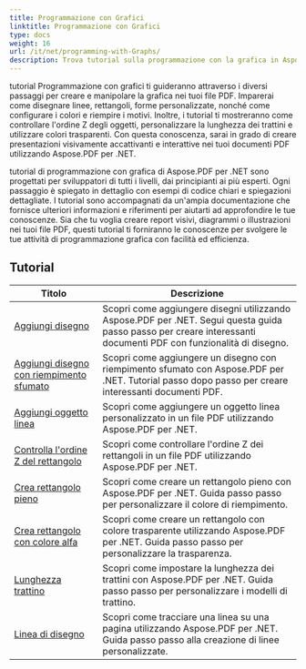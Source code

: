 ```yaml
---
title: Programmazione con Grafici
linktitle: Programmazione con Grafici
type: docs
weight: 16
url: /it/net/programming-with-Graphs/
description: Trova tutorial sulla programmazione con la grafica in Aspose.PDF per .NET. Scopri come creare e personalizzare la grafica nei tuoi documenti PDF.
---
```

tutorial Programmazione con grafici ti guideranno attraverso i diversi passaggi per creare e manipolare la grafica nei tuoi file PDF. Imparerai come disegnare linee, rettangoli, forme personalizzate, nonché come configurare i colori e riempire i motivi. Inoltre, i tutorial ti mostreranno come controllare l'ordine Z degli oggetti, personalizzare la lunghezza dei trattini e utilizzare colori trasparenti. Con questa conoscenza, sarai in grado di creare presentazioni visivamente accattivanti e interattive nei tuoi documenti PDF utilizzando Aspose.PDF per .NET.

tutorial di programmazione con grafica di Aspose.PDF per .NET sono progettati per sviluppatori di tutti i livelli, dai principianti ai più esperti. Ogni passaggio è spiegato in dettaglio con esempi di codice chiari e spiegazioni dettagliate. I tutorial sono accompagnati da un'ampia documentazione che fornisce ulteriori informazioni e riferimenti per aiutarti ad approfondire le tue conoscenze. Sia che tu voglia creare report visivi, diagrammi o illustrazioni nei tuoi file PDF, questi tutorial ti forniranno le conoscenze per svolgere le tue attività di programmazione grafica con facilità ed efficienza.

## Tutorial
| Titolo | Descrizione |
| --- | --- | 
| [Aggiungi disegno](./add-drawing/) | Scopri come aggiungere disegni utilizzando Aspose.PDF per .NET. Segui questa guida passo passo per creare interessanti documenti PDF con funzionalità di disegno. |  
| [Aggiungi disegno con riempimento sfumato](./add-drawing-with-gradient-fill/) | Scopri come aggiungere un disegno con riempimento sfumato con Aspose.PDF per .NET. Tutorial passo dopo passo per creare interessanti documenti PDF. |  
| [Aggiungi oggetto linea](./add-line-object/) | Scopri come aggiungere un oggetto linea personalizzato in un file PDF utilizzando Aspose.PDF per .NET. |  
| [Controlla l'ordine Z del rettangolo](./control-rectangle-z-order/) | Scopri come controllare l'ordine Z dei rettangoli in un file PDF utilizzando Aspose.PDF per .NET.  |  
| [Crea rettangolo pieno](./create-filled-rectangle/) | Scopri come creare un rettangolo pieno con Aspose.PDF per .NET. Guida passo passo per personalizzare il colore di riempimento. |  
| [Crea rettangolo con colore alfa](./create-rectangle-with-alpha-color/) | Scopri come creare un rettangolo con colore trasparente utilizzando Aspose.PDF per .NET. Guida passo passo per personalizzare la trasparenza. |  
| [Lunghezza trattino](./dash-length/) | Scopri come impostare la lunghezza dei trattini con Aspose.PDF per .NET. Guida passo passo per personalizzare i modelli di trattino. |  
| [Linea di disegno](./drawing-line/) | Scopri come tracciare una linea su una pagina utilizzando Aspose.PDF per .NET. Guida passo passo alla creazione di linee personalizzate. |  